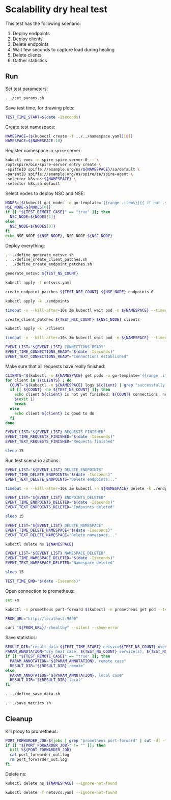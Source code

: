 # Scalability dry heal test

This test has the following scenario:
1. Deploy endpoints
2. Deploy clients
3. Delete endpoints
4. Wait few seconds to capture load during healing
5. Delete clients
6. Gather statistics

## Run

Set test parameters:
```bash
. ./set_params.sh
```

Save test time, for drawing plots:
```bash
TEST_TIME_START=$(date -Iseconds)
```

Create test namespace:
```bash
NAMESPACE=($(kubectl create -f ../../namespace.yaml)[0])
NAMESPACE=${NAMESPACE:10}
```

Register namespace in `spire` server:
```bash
kubectl exec -n spire spire-server-0 -- \
/opt/spire/bin/spire-server entry create \
-spiffeID spiffe://example.org/ns/${NAMESPACE}/sa/default \
-parentID spiffe://example.org/ns/spire/sa/spire-agent \
-selector k8s:ns:${NAMESPACE} \
-selector k8s:sa:default
```

Select nodes to deploy NSC and NSE:
```bash
NODES=($(kubectl get nodes -o go-template='{{range .items}}{{ if not .spec.taints }}{{ .metadata.name }} {{end}}{{end}}'))
NSE_NODE=${NODES[0]}
if [[ "${TEST_REMOTE_CASE}" == "true" ]]; then
  NSC_NODE=${NODES[1]}
else
  NSC_NODE=${NODES[0]}
fi
echo NSE_NODE ${NSE_NODE}, NSC_NODE ${NSC_NODE}
```

Deploy everything:
```bash
. ../define_generate_netsvc.sh
. ../define_create_client_patches.sh
. ../define_create_endpoint_patches.sh
```

```bash
generate_netsvc ${TEST_NS_COUNT}
```
```bash
kubectl apply -f netsvcs.yaml
```

```bash
create_endpoint_patches ${TEST_NSE_COUNT} ${NSE_NODE} endpoints 0
```
```bash
kubectl apply -k ./endpoints
```
```bash
timeout -v --kill-after=10s 3m kubectl wait pod -n ${NAMESPACE} --timeout=3m -l app=nse-kernel --for=condition=ready
```
```bash
create_client_patches ${TEST_NSC_COUNT} ${NSC_NODE} clients
```
```bash
kubectl apply -k ./clients
```
```bash
timeout -v --kill-after=10s 3m kubectl wait pod -n ${NAMESPACE} --timeout=3m -l app=nsc-kernel --for=condition=ready
```
```bash
EVENT_LIST="${EVENT_LIST} CONNECTIONS_READY"
EVENT_TIME_CONNECTIONS_READY="$(date -Iseconds)"
EVENT_TEXT_CONNECTIONS_READY="Connections established"
```

Make sure that all requests have really finished:
```bash
CLIENTS="$(kubectl -n ${NAMESPACE} get pods -o go-template='{{range .items}}{{ .metadata.name }} {{end}}' -l app=nsc-kernel)"
for client in ${CLIENTS} ; do
  COUNT="$(kubectl -n ${NAMESPACE} logs ${client} | grep "successfully connected to scalability-local-ns" -c)"
  if [[ ${COUNT} -ne ${TEST_NS_COUNT} ]]; then
    echo client ${client} is not yet finished: ${COUNT} connections, need ${TEST_NS_COUNT}
    $(exit 1)
    break
  else
    echo client ${client} is good to do
  fi
done
```
```bash
EVENT_LIST="${EVENT_LIST} REQUESTS_FINISHED"
EVENT_TIME_REQUESTS_FINISHED="$(date -Iseconds)"
EVENT_TEXT_REQUESTS_FINISHED="Requests finished"
```
```bash
sleep 15
```

Run test scenario actions:
```bash
EVENT_LIST="${EVENT_LIST} DELETE_ENDPOINTS"
EVENT_TIME_DELETE_ENDPOINTS="$(date -Iseconds)"
EVENT_TEXT_DELETE_ENDPOINTS="Delete endpoints..."
```
```bash
timeout -v --kill-after=10s 3m kubectl -n ${NAMESPACE} delete -k ./endpoints --cascade=foreground
```
```bash
EVENT_LIST="${EVENT_LIST} ENDPOINTS_DELETED"
EVENT_TIME_ENDPOINTS_DELETED="$(date -Iseconds)"
EVENT_TEXT_ENDPOINTS_DELETED="Endpoints deleted"
```
```bash
sleep 15
```
```bash
EVENT_LIST="${EVENT_LIST} DELETE_NAMESPACE"
EVENT_TIME_DELETE_NAMESPACE="$(date -Iseconds)"
EVENT_TEXT_DELETE_NAMESPACE="Delete namespace..."
```
```bash
kubectl delete ns ${NAMESPACE}
```
```bash
EVENT_LIST="${EVENT_LIST} NAMESPACE_DELETED"
EVENT_TIME_NAMESPACE_DELETED="$(date -Iseconds)"
EVENT_TEXT_NAMESPACE_DELETED="Namespace deleted"
```
```bash
sleep 15
```
```bash
TEST_TIME_END="$(date -Iseconds)"
```

Open connection to prometheus:
```bash
set +m
```
```bash
kubectl -n prometheus port-forward $(kubectl -n prometheus get pod --template '{{range .items}}{{.metadata.name}}{{"\n"}}{{end}}' -l app=prometheus-server) 9090:9090 2>&1 >port_forwarder_out.log &
```
```bash
PROM_URL="http://localhost:9090"
```
```bash
curl "${PROM_URL}/-/healthy" --silent --show-error
```

Save statistics:
```bash
RESULT_DIR="result_data-${TEST_TIME_START}-netsvc=${TEST_NS_COUNT}-nse=${TEST_NSE_COUNT}-nsc=${TEST_NSC_COUNT}"
PARAM_ANNOTATION="dry heal case, ${TEST_NS_COUNT} service(s), ${TEST_NSE_COUNT} NSE(s), ${TEST_NSC_COUNT} NSC(s)"
if [[ "${TEST_REMOTE_CASE}" == "true" ]]; then
  PARAM_ANNOTATION="${PARAM_ANNOTATION}, remote case"
  RESULT_DIR="${RESULT_DIR}-remote"
else
  PARAM_ANNOTATION="${PARAM_ANNOTATION}, local case"
  RESULT_DIR="${RESULT_DIR}-local"
fi
```
```bash
. ../define_save_data.sh
```
```bash
. ../save_metrics.sh
```

## Cleanup

Kill proxy to prometheus:
```bash
PORT_FORWARDER_JOB=$(jobs | grep "prometheus port-forward" | cut -d] -f1 | cut -c 2-)
if [[ "${PORT_FORWARDER_JOB}" != "" ]]; then
  kill %${PORT_FORWARDER_JOB}
  cat port_forwarder_out.log
  rm port_forwarder_out.log
fi
```

Delete ns:
```bash
kubectl delete ns ${NAMESPACE} --ignore-not-found
```
```bash
kubectl delete -f netsvcs.yaml --ignore-not-found
```
